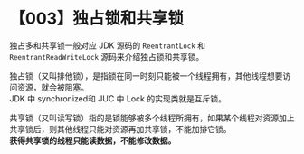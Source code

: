# 【003】独占锁和共享锁

独占多和共享锁一般对应 JDK 源码的 `ReentrantLock` 和 `ReentrantReadWriteLock` 源码来介绍独占锁和共享锁。

独占锁（又叫排他锁），是指锁在同一时刻只能被一个线程拥有，其他线程想要访问资源，就会被阻塞。  
JDK 中 synchronized和 JUC 中 Lock 的实现类就是互斥锁。

共享锁（又叫读写锁）指的是锁能够被多个线程所拥有，如果某个线程对资源加上共享锁后，则其他线程只能对资源再加共享锁，不能加排它锁。  
**获得共享锁的线程只能读数据，不能修改数据。**   